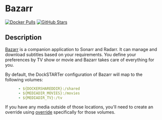 # Bazarr

[![Docker Pulls](https://img.shields.io/docker/pulls/linuxserver/bazarr?style=flat-square&color=607D8B&label=docker%20pulls&logo=docker)](https://hub.docker.com/r/linuxserver/bazarr)
[![GitHub Stars](https://img.shields.io/github/stars/linuxserver/docker-bazarr?style=flat-square&color=607D8B&label=github%20stars&logo=github)](https://github.com/linuxserver/docker-bazarr)

## Description

[Bazarr](https://www.bazarr.media/) is a companion application to Sonarr and Radarr. It can manage and download subtitles based on your requirements. You define your preferences by TV show or movie and Bazarr takes care of everything for you.

By default, the DockSTARTer configuration of Bazarr will map to the following volumes:

```yaml
      - ${DOCKERSHAREDDIR}:/shared
      - ${MEDIADIR_MOVIES}:/movies
      - ${MEDIADIR_TV}:/tv
```

If you have any media outside of those locations, you'll need to create an override using [override](https://dockstarter.com/overrides/introduction) specifically for those volumes.
